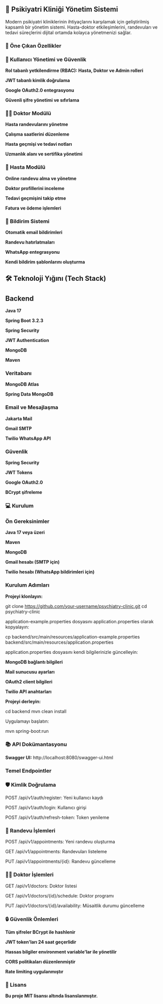 ## 🏥 Psikiyatri Kliniği Yönetim Sistemi

Modern psikiyatri kliniklerinin ihtiyaçlarını karşılamak için geliştirilmiş kapsamlı bir yönetim sistemi. Hasta-doktor etkileşimlerini, randevuları ve tedavi süreçlerini dijital ortamda kolayca yönetmenizi sağlar.

### 🌟 Öne Çıkan Özellikler

### 🔐 Kullanıcı Yönetimi ve Güvenlik

**Rol tabanlı yetkilendirme (RBAC): Hasta, Doktor ve Admin rolleri**

**JWT tabanlı kimlik doğrulama**

**Google OAuth2.0 entegrasyonu**

**Güvenli şifre yönetimi ve sıfırlama**

### 👨‍⚕️ Doktor Modülü

**Hasta randevularını yönetme**

**Çalışma saatlerini düzenleme**

**Hasta geçmişi ve tedavi notları**

**Uzmanlık alanı ve sertifika yönetimi**

### 👤 Hasta Modülü

**Online randevu alma ve yönetme**

**Doktor profillerini inceleme**

**Tedavi geçmişini takip etme**

**Fatura ve ödeme işlemleri**

### 📨 Bildirim Sistemi

**Otomatik email bildirimleri**

**Randevu hatırlatmaları**

**WhatsApp entegrasyonu**

**Kendi bildirim şablonlarını oluşturma**

## 🛠 Teknoloji Yığını (Tech Stack)

## Backend

**Java 17**

**Spring Boot 3.2.3**

**Spring Security**

**JWT Authentication**

**MongoDB**

**Maven**

### Veritabanı

**MongoDB Atlas**

**Spring Data MongoDB**

### Email ve Mesajlaşma

**Jakarta Mail**

**Gmail SMTP**

**Twilio WhatsApp API**

### Güvenlik

**Spring Security**

**JWT Tokens**

**Google OAuth2.0**

**BCrypt şifreleme**

### 💻 Kurulum

### Ön Gereksinimler

**Java 17 veya üzeri**

**Maven**

**MongoDB**

**Gmail hesabı (SMTP için)**

**Twilio hesabı (WhatsApp bildirimleri için)**

### Kurulum Adımları

**Projeyi klonlayın:**

git clone https://github.com/your-username/psychiatry-clinic.git
cd psychiatry-clinic

application-example.properties dosyasını application.properties olarak kopyalayın:

cp backend/src/main/resources/application-example.properties backend/src/main/resources/application.properties

application.properties dosyasını kendi bilgilerinizle güncelleyin:

**MongoDB bağlantı bilgileri**

**Mail sunucusu ayarları**

**OAuth2 client bilgileri**

**Twilio API anahtarları**

**Projeyi derleyin:**

cd backend
mvn clean install

Uygulamayı başlatın:

mvn spring-boot:run

### 📚 API Dokümantasyonu

**Swagger UI:** http://localhost:8080/swagger-ui.html

### Temel Endpointler

### 🛡️ Kimlik Doğrulama

POST /api/v1/auth/register: Yeni kullanıcı kaydı

POST /api/v1/auth/login: Kullanıcı girişi

POST /api/v1/auth/refresh-token: Token yenileme

### 📅 Randevu İşlemleri

POST /api/v1/appointments: Yeni randevu oluşturma

GET /api/v1/appointments: Randevuları listeleme

PUT /api/v1/appointments/{id}: Randevu güncelleme

### 👨‍⚕️ Doktor İşlemleri

GET /api/v1/doctors: Doktor listesi

GET /api/v1/doctors/{id}/schedule: Doktor programı

PUT /api/v1/doctors/{id}/availability: Müsaitlik durumu güncelleme

### 🔒 Güvenlik Önlemleri

**Tüm şifreler BCrypt ile hashlenir**

**JWT token'ları 24 saat geçerlidir**

**Hassas bilgiler environment variable'lar ile yönetilir**

**CORS politikaları düzenlenmiştir**

**Rate limiting uygulanmıştır**

### 📝 Lisans

**Bu proje MIT lisansı altında lisanslanmıştır.**

